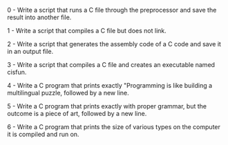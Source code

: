 0 - Write a script that runs a C file through the preprocessor and save the result into another file.

1 - Write a script that compiles a C file but does not link.

2 - Write a script that generates the assembly code of a C code and save it in an output file.

3 - Write a script that compiles a C file and creates an executable named cisfun.

4 - Write a C program that prints exactly "Programming is like building a multilingual puzzle, followed by a new line.

5 - Write a C program that prints exactly with proper grammar, but the outcome is a piece of art, followed by a new line.

6 - Write a C program that prints the size of various types on the computer it is compiled and run on.

